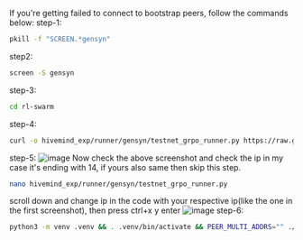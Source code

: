 If you're getting failed to connect to bootstrap peers, follow the commands below:
step-1:
```bash
pkill -f "SCREEN.*gensyn"
```
step2:
```bash
screen -S gensyn
```
step-3:
```bash
cd rl-swarm
```
step-4:
```bash
curl -o hivemind_exp/runner/gensyn/testnet_grpo_runner.py https://raw.githubusercontent.com/karandedhaa/rl-swarm/main/hivemind_exp/runner/gensyn/testnet_grpo_runner.py
```
step-5:
![image](https://github.com/user-attachments/assets/05cebb9d-3e30-41be-90d3-c3fc17dfc4eb)
Now check the above screenshot and check the ip in my case it's ending with 14, if yours also same then skip this step.
```bash
nano hivemind_exp/runner/gensyn/testnet_grpo_runner.py
```
scroll down and change ip in the code with your respective ip(like the one in the first screenshot), then press ctrl+x y enter
![image](https://github.com/user-attachments/assets/62200c45-abd7-4102-972f-fc7bee809b85)
step-6:
```bash
python3 -m venv .venv && . .venv/bin/activate && PEER_MULTI_ADDRS="" ./run_rl_swarm.sh
```
